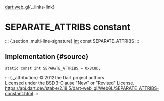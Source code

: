 [dart:web\_gl](../../dart-web_gl/dart-web_gl-library){._links-link}

SEPARATE\_ATTRIBS constant
==========================

::: {.section .multi-line-signature}
[int](../../dart-core/int-class) const SEPARATE\_ATTRIBS
:::

Implementation {#source}
--------------

``` {.language-dart data-language="dart"}
static const int SEPARATE_ATTRIBS = 0x8C8D;
```

::: {._attribution}
© 2012 the Dart project authors\
Licensed under the BSD 3-Clause \"New\" or \"Revised\" License.\
<https://api.dart.dev/stable/2.18.5/dart-web_gl/WebGL/SEPARATE_ATTRIBS-constant.html>
:::
